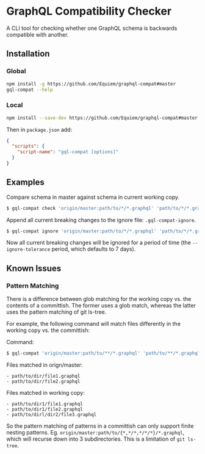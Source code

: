 # GraphQL Compatibility Checker

A CLI tool for checking whether one GraphQL schema is backwards compatible with another.

## Installation

### Global
```bash
npm install -g https://github.com/Equiem/graphql-compat#master
gql-compat --help
```

### Local
```bash
npm install --save-dev https://github.com/Equiem/graphql-compat#master
```

Then in `package.json` add:

```json
{
  "scripts": {
    "script-name": "gql-compat [options]"
  }
}
```

## Examples

Compare schema in master against schema in current working copy.

```bash
$ gql-compat check 'origin/master:path/to/*/*.graphql' 'path/to/*/*.graphql'
```

Append all current breaking changes to the ignore file: `.gql-compat-ignore`.

```bash
$ gql-compat ignore 'origin/master:path/to/*/*.graphql' 'path/to/*/*.graphql'
```

Now all current breaking changes will be ignored for a period of time (the `--ignore-tolerance` period, which defaults to 7 days).

## Known Issues

### Pattern Matching

There is a difference between glob matching for the working copy vs. the contents
of a committish. The former uses a glob match, whereas the latter uses the pattern
matching of git ls-tree.

For example, the following command will match files differently in the working copy vs. the committish:

Command:
```bash
$ gql-compat 'origin/master:path/to/**/*.graphql' 'path/to/**/*.graphql'
```

Files matched in orign/master:
```
- path/to/dir/file1.graphql
- path/to/dir/file2.graphql
```

Files matched in working copy:
```
- path/to/dir1/file1.graphql
- path/to/dir1/file2.graphql
- path/to/dirl/dir2/file3.graphql
```

So the pattern matching of patterns in a committish can only support finite nesting patterns. Eg. `origin/master:path/to/{*,*/*,*/*/*}/*.graphql`, which will recurse down into 3 subdirectories. This is a limitation of `git ls-tree`.

